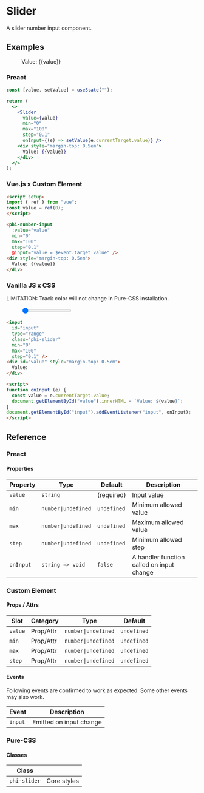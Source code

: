 # Slider

A slider number input component.

## Examples

<script setup>
import { ref } from "vue";
const value = ref(0);
</script>

<figure>
  <phi-slider
    :value="value"
    min="0"
    max="100"
    step="0.1"
    @input="value = $event.target.value" />
  <div style="margin-top: 0.5em">
    Value: {{value}}
  </div>
</figure>

### Preact

``` jsx
const [value, setValue] = useState("");

return (
  <>
    <Slider
      value={value}
      min="0"
      max="100"
      step="0.1"
      onInput={(e) => setValue(e.currentTarget.value)} />
    <div style="margin-top: 0.5em">
      Value: {{value}}
    </div>
  </>
);
```

### Vue.js x Custom Element

``` html
<script setup>
import { ref } from "vue";
const value = ref(0);
</script>

<phi-number-input
  :value="value"
  min="0"
  max="100"
  step="0.1"
  @input="value = $event.target.value" />
<div style="margin-top: 0.5em">
  Value: {{value}}
</div>
```

### Vanilla JS x CSS

LIMITATION: Track color will not change in Pure-CSS installation.

<figure>
  <input
    id="input"
    type="range"
    class="phi-slider"
    value="0"
    min="0"
    max="100"
    step="0.1" />
</figure>

``` html
<input
  id="input"
  type="range"
  class="phi-slider"
  min="0"
  max="100"
  step="0.1" />
<div id="value" style="margin-top: 0.5em">
  Value:
</div>

<script>
function onInput (e) {
  const value = e.currentTarget.value;
  document.getElementById("value").innerHTML = `Value: ${value}`;
}
document.getElementById("input").addEventListener("input", onInput);
</script>
```

## Reference
### Preact
#### Properties

| Property  | Type                | Default     | Description                               |
|-----------|---------------------|-------------|-------------------------------------------|
| `value`   | `string`            | (required)  | Input value                               |
| `min`     | `number\|undefined` | `undefined` | Minimum allowed value                     |
| `max`     | `number\|undefined` | `undefined` | Maximum allowed value                     |
| `step`    | `number\|undefined` | `undefined` | Minimum allowed step                      |
| `onInput` | `string => void`    | `false`     | A handler function called on input change |

### Custom Element
#### Props / Attrs

| Slot          | Category  | Type                | Default     |
|---------------|-----------|---------------------|-------------|
| `value`       | Prop/Attr | `number\|undefined` | `undefined` |
| `min`         | Prop/Attr | `number\|undefined` | `undefined` |
| `max`         | Prop/Attr | `number\|undefined` | `undefined` |
| `step`        | Prop/Attr | `number\|undefined` | `undefined` |

#### Events

Following events are confirmed to work as expected. Some other events may also work.

| Event   | Description             |
|---------|-------------------------|
| `input` | Emitted on input change |

### Pure-CSS
#### Classes

| Class        |             |
|--------------|-------------|
| `phi-slider` | Core styles |
